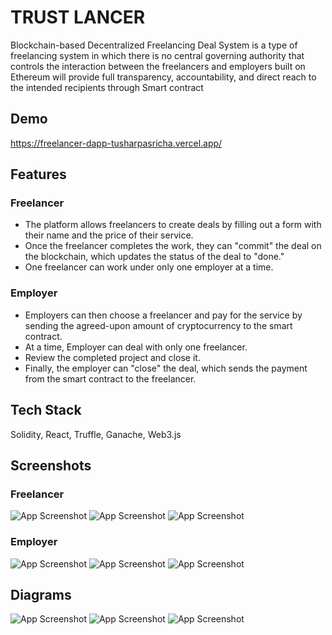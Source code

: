 
# TRUST LANCER
Blockchain-based Decentralized Freelancing Deal System is a type of freelancing system in which there is
no central governing authority that controls the interaction between the freelancers and employers built on
Ethereum will provide full transparency, accountability, and direct reach to the intended recipients through
Smart contract


## Demo

https://freelancer-dapp-tusharpasricha.vercel.app/


## Features

### Freelancer

- The platform allows freelancers to create deals by filling out a form with their name and the price of their service.
- Once the freelancer completes the work, they can "commit" the deal on the blockchain, which updates the status of the deal to "done."
- One freelancer can work under only one employer at a time.

### Employer

- Employers can then choose a freelancer and pay for the service by sending the agreed-upon amount of cryptocurrency to the smart contract.
- At a time, Employer can deal with only one freelancer.
- Review the completed project and close it.
- Finally, the employer can "close" the deal, which sends the payment from the smart contract to the freelancer.


## Tech Stack

Solidity, React, Truffle, Ganache, Web3.js


## Screenshots

### Freelancer


![App Screenshot](/screenshots/f1.png?raw=true "Optional Title")
![App Screenshot](/screenshots/f2.png?raw=true "Optional Title")
![App Screenshot](/screenshots/f3.png?raw=true "Optional Title")

### Employer

![App Screenshot](/screenshots/e1.png?raw=true "Optional Title")
![App Screenshot](/screenshots/e2.png?raw=true "Optional Title")
![App Screenshot](/screenshots/e3.png?raw=true "Optional Title")


## Diagrams

![App Screenshot](/screenshots/d1.png?raw=true "Optional Title")
![App Screenshot](/screenshots/d2.png?raw=true "Optional Title")
![App Screenshot](/screenshots/d3.png?raw=true "Optional Title")








